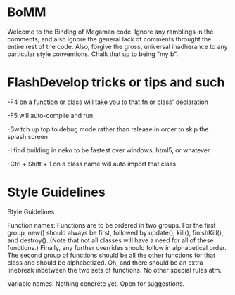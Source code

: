 # BoMM

Welcome to the Binding of Megaman code. 
Ignore any ramblings in the comments, and also ignore the general lack of comments throught the entire rest of the code. Also, forgive the gross, universal inadherance to any particular style conventions. Chalk that up to being "my b".



# FlashDevelop tricks or tips and such

-F4 on a function or class will take you to that fn or class' declaration

-F5 will auto-compile and run

-Switch up top to debug mode rather than release in order to skip the splash screen

-I find building in neko to be fastest over windows, html5, or whatever

-Ctrl + Shift + 1 on a class name will auto import that class


# Style Guidelines
Style Guidelines

Function names:
Functions are to be ordered in two groups. For the first group, new() should always be first, followed by update(), kill(), finishKill(), and destroy(). (Note that not all classes will have a need for all of these functions.) Finally, any further overrides should follow in alphabetical order.
The second group of functions should be all the other functions for that class and should be alphabetized. Oh, and there should be an extra linebreak inbetween the two sets of functions. No other special rules atm.

Variable names:
Nothing concrete yet. Open for suggestions.

